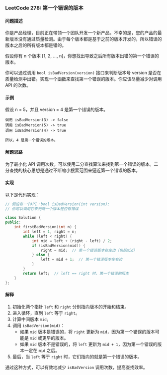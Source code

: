 ### LeetCode 278: 第一个错误的版本

#### 问题描述

你是产品经理，目前正在带领一个团队开发一个新产品。不幸的是，您的产品的最新版本没有通过质量检测。由于每个版本都是基于之前的版本开发的，所以错误的版本之后的所有版本都是错的。

假设你有 n 个版本 [1, 2, ..., n]，你想找出导致之后所有版本出错的第一个错误的版本。

你可以通过调用 `bool isBadVersion(version)` 接口来判断版本号 version 是否在质量检测中出错。实现一个函数来查找第一个错误的版本。你应该尽量减少对调用 API 的次数。

#### 示例

假设 n = 5，并且 version = 4 是第一个错误的版本。

```plaintext
调用 isBadVersion(3) -> false
调用 isBadVersion(5) -> true
调用 isBadVersion(4) -> true

所以，4 是第一个错误的版本。
```

#### 解题思路

为了最小化 API 调用次数，可以使用二分查找算法来找到第一个错误的版本。二分查找的核心思想是通过不断缩小搜索范围来逼近第一个错误的版本。

#### 实现

以下是代码实现：

```cpp
// 假设有一个API：bool isBadVersion(int version);
// 你可以调用它来判断一个版本是否有错误

class Solution {
public:
    int firstBadVersion(int n) {
        int left = 1, right = n;
        while (left < right) {
            int mid = left + (right - left) / 2;
            if (isBadVersion(mid)) {
                right = mid;  // 第一个错误版本在左边（包括mid）
            } else {
                left = mid + 1;  // 第一个错误版本在右边
            }
        }
        return left;  // left == right 时，第一个错误的版本
    }
};
```

#### 解释

1. 初始化两个指针 `left` 和 `right` 分别指向版本的开始和结束。
2. 进入循环，直到 `left` 等于 `right`。
3. 计算中间版本 `mid`。
4. 调用 `isBadVersion(mid)`：
   - 如果 `mid` 版本是错误的，将 `right` 更新为 `mid`，因为第一个错误的版本可能是 `mid` 或更早的版本。
   - 如果 `mid` 版本不是错误的，将 `left` 更新为 `mid + 1`，因为第一个错误的版本一定在 `mid` 之后。
5. 最后，当 `left` 等于 `right` 时，它们指向的就是第一个错误的版本。

通过这种方式，可以有效地减少 `isBadVersion` 调用次数，提高查找效率。